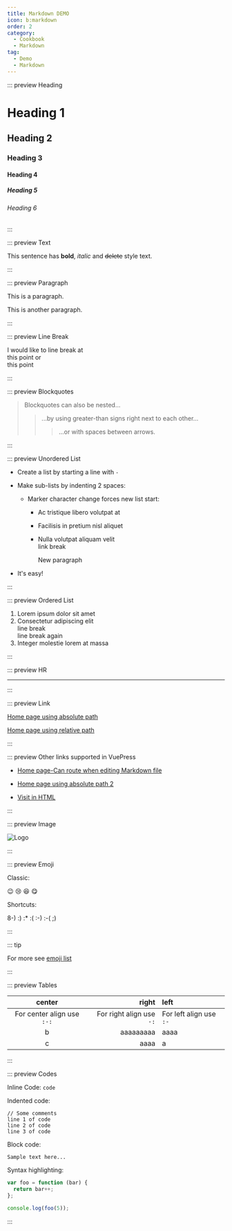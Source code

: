 ```yaml
---
title: Markdown DEMO
icon: b:markdown
order: 2
category:
  - Cookbook
  - Markdown
tag:
  - Demo
  - Markdown
---
```


<!-- markdownlint-disable -->

::: preview Heading

# Heading 1

## Heading 2

### Heading 3

#### Heading 4

##### Heading 5

###### Heading 6

:::

<!-- markdownlint-restore -->

::: preview Text

This sentence has **bold**, _italic_ and ~~delete~~ style text.

:::

::: preview Paragraph

This is a paragraph.

This is another paragraph.

:::

::: preview Line Break

I would like to line break at  
this point or\
this point

:::

::: preview Blockquotes

> Blockquotes can also be nested...
>
> > ...by using greater-than signs right next to each other...
> >
> > > ...or with spaces between arrows.

:::

::: preview Unordered List

- Create a list by starting a line with `-`
- Make sub-lists by indenting 2 spaces:

  - Marker character change forces new list start:

    - Ac tristique libero volutpat at
    - Facilisis in pretium nisl aliquet
    - Nulla volutpat aliquam velit  
      link break

      New paragraph

- It's easy!

:::

::: preview Ordered List

1. Lorem ipsum dolor sit amet
1. Consectetur adipiscing elit  
   line break\
   line break again
1. Integer molestie lorem at massa

:::

::: preview HR

---

:::

::: preview Link

[Home page using absolute path](/)

[Home page using relative path](../../README.md)

:::

::: preview Other links supported in VuePress

- [Home page-Can route when editing Markdown file](../../README.md)

- [Home page using absolute path 2](/README.md)

- [Visit in HTML](../../index.html)

:::

::: preview Image

![Logo](/logo.png)

:::

::: preview Emoji

Classic:

:wink: :cry: :laughing: :yum:

Shortcuts:

8-) :) :\* :( :-) :-( ;)

:::

::: tip

For more see [emoji list](emoji/README.md)

:::

::: preview Tables

|           center           |                    right | left                    |
| :------------------------: | -----------------------: | :---------------------- |
| For center align use `:-:` | For right align use `-:` | For left align use `:-` |
|             b              |                aaaaaaaaa | aaaa                    |
|             c              |                     aaaa | a                       |

:::

::: preview Codes

Inline Code: `code`

Indented code:

    // Some comments
    line 1 of code
    line 2 of code
    line 3 of code

Block code:

```
Sample text here...
```

Syntax highlighting:

```js
var foo = function (bar) {
  return bar++;
};

console.log(foo(5));
```

:::
